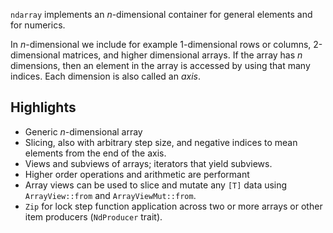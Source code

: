 
`ndarray` implements an *n*-dimensional container for general elements and for
numerics.

In *n*-dimensional we include for example 1-dimensional rows or columns,
2-dimensional matrices, and higher dimensional arrays. If the array has *n*
dimensions, then an element in the array is accessed by using that many indices.
Each dimension is also called an *axis*.

## Highlights

- Generic *n*-dimensional array
- Slicing, also with arbitrary step size, and negative indices to mean
  elements from the end of the axis.
- Views and subviews of arrays; iterators that yield subviews.
- Higher order operations and arithmetic are performant
- Array views can be used to slice and mutate any `[T]` data using
  `ArrayView::from` and `ArrayViewMut::from`.
- `Zip` for lock step function application across two or more arrays or other
  item producers (`NdProducer` trait).
